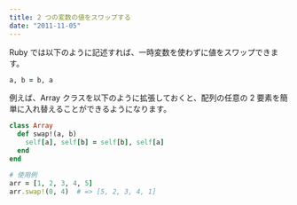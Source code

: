 ```yaml
---
title: 2 つの変数の値をスワップする
date: "2011-11-05"
---
```


Ruby では以下のように記述すれば、一時変数を使わずに値をスワップできます。

```ruby
a, b = b, a
```


例えば、Array クラスを以下のように拡張しておくと、配列の任意の 2 要素を簡単に入れ替えることができるようになります。

```ruby
class Array
  def swap!(a, b)
    self[a], self[b] = self[b], self[a]
  end
end

# 使用例
arr = [1, 2, 3, 4, 5]
arr.swap!(0, 4)  # => [5, 2, 3, 4, 1]
```

